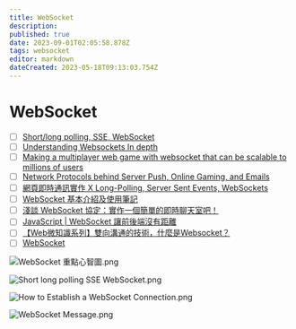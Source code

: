 ```yaml
---
title: WebSocket
description: 
published: true
date: 2023-09-01T02:05:58.878Z
tags: websocket
editor: markdown
dateCreated: 2023-05-18T09:13:03.754Z
---
```


# WebSocket
- [ ] [Short/long polling, SSE, WebSocket](https://blog.bytebytego.com/p/ep-39-accounting-101-in-payment-systems?utm_source=profile&utm_medium=reader2)
- [ ] [Understanding Websockets In depth](https://vishalrana9915.medium.com/understanding-websockets-in-depth-6eb07ab298b3)
- [ ] [Making a multiplayer web game with websocket that can be scalable to millions of users](https://medium.com/@dragonblade9x/making-a-multiplayer-web-game-with-websocket-that-can-be-scalable-to-millions-of-users-923cc8bd4d3b)
- [ ] [Network Protocols behind Server Push, Online Gaming, and Emails](https://blog.bytebytego.com/p/network-protocols-behind-server-push?utm_source=profile&utm_medium=reader2)
- [ ] [網頁即時通訊實作 X Long-Polling, Server Sent Events, WebSockets](https://linyencheng.github.io/2022/09/23/relationships-between-frontend-and-backend/js-realtime-communication/)
- [ ] [WebSocket 基本介紹及使用筆記](https://www.letswrite.tw/websocket/)
- [ ] [淺談 WebSocket 協定：實作一個簡單的即時聊天室吧！](https://hackmd.io/@Heidi-Liu/javascript-websocket)
- [ ] [JavaScript | WebSocket 讓前後端沒有距離](https://medium.com/enjoy-life-enjoy-coding/javascript-websocket-%E8%AE%93%E5%89%8D%E5%BE%8C%E7%AB%AF%E6%B2%92%E6%9C%89%E8%B7%9D%E9%9B%A2-34536c333e1b)
- [ ] [【Web微知識系列】雙向溝通的技術，什麼是Websocket？](https://vocus.cc/article/627280c5fd89780001c71e35)
- [ ] [WebSocket](https://wangdoc.com/webapi/websocket)

![WebSocket 重點心智圖.png](http://192.168.25.60:8000/files/file_storage/e9c7606b.png)

![Short long polling SSE WebSocket.png](http://192.168.25.60:8000/files/file_storage/61384721.png)

![How to Establish a WebSocket Connection.png](http://192.168.25.60:8000/files/file_storage/4913e244.png)

![WebSocket Message.png](http://192.168.25.60:8000/files/file_storage/1105ad71.png)







